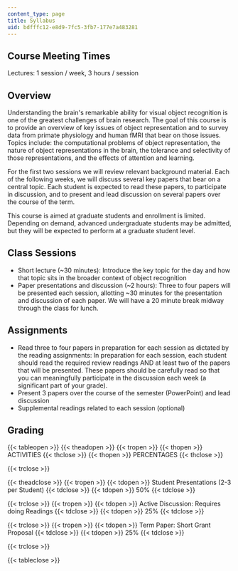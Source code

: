 ```yaml
---
content_type: page
title: Syllabus
uid: bdfffc12-e8d9-7fc5-3fb7-177e7a483281
---
```


Course Meeting Times
--------------------

Lectures: 1 session / week, 3 hours / session

Overview
--------

Understanding the brain's remarkable ability for visual object recognition is one of the greatest challenges of brain research. The goal of this course is to provide an overview of key issues of object representation and to survey data from primate physiology and human fMRI that bear on those issues. Topics include: the computational problems of object representation, the nature of object representations in the brain, the tolerance and selectivity of those representations, and the effects of attention and learning.

For the first two sessions we will review relevant background material. Each of the following weeks, we will discuss several key papers that bear on a central topic. Each student is expected to read these papers, to participate in discussion, and to present and lead discussion on several papers over the course of the term.

This course is aimed at graduate students and enrollment is limited. Depending on demand, advanced undergraduate students may be admitted, but they will be expected to perform at a graduate student level.

Class Sessions
--------------

*   Short lecture (~30 minutes): Introduce the key topic for the day and how that topic sits in the broader context of object recognition
*   Paper presentations and discussion (~2 hours): Three to four papers will be presented each session, allotting ~30 minutes for the presentation and discussion of each paper. We will have a 20 minute break midway through the class for lunch.

Assignments
-----------

*   Read three to four papers in preparation for each session as dictated by the reading assignments: In preparation for each session, each student should read the required review readings AND at least two of the papers that will be presented. These papers should be carefully read so that you can meaningfully participate in the discussion each week (a significant part of your grade).
*   Present 3 papers over the course of the semester (PowerPoint) and lead discussion
*   Supplemental readings related to each session (optional)

Grading
-------

{{< tableopen >}}
{{< theadopen >}}
{{< tropen >}}
{{< thopen >}}
ACTIVITIES
{{< thclose >}}
{{< thopen >}}
PERCENTAGES
{{< thclose >}}

{{< trclose >}}

{{< theadclose >}}
{{< tropen >}}
{{< tdopen >}}
Student Presentations (2-3 per Student)
{{< tdclose >}}
{{< tdopen >}}
50%
{{< tdclose >}}

{{< trclose >}}
{{< tropen >}}
{{< tdopen >}}
Active Discussion: Requires doing Readings
{{< tdclose >}}
{{< tdopen >}}
25%
{{< tdclose >}}

{{< trclose >}}
{{< tropen >}}
{{< tdopen >}}
Term Paper: Short Grant Proposal
{{< tdclose >}}
{{< tdopen >}}
25%
{{< tdclose >}}

{{< trclose >}}

{{< tableclose >}}
